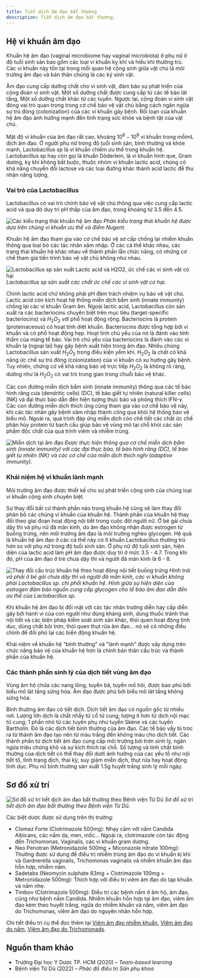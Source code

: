 ```yaml
---
title: Tiết dịch âm đạo bất thường
description: Tiết dịch âm đạo bất thường.
---
```


## Hệ vi khuẩn âm đạo

Khuẩn hệ âm đạo (vaginal microbiome hay vaginal microbiota) ở phụ nữ ở độ tuổi sinh sản bao gồm các loại vi khuẩn kỵ khí và hiếu khí thường trú. Các vi khuẩn này tồn tại trong mối quan hệ cộng sinh giữa vật chủ là môi trường âm đạo và bản thân chúng là các ký sinh vật.

Âm đạo cung cấp dưỡng chất cho vi sinh vật, đảm bảo sự phát triển của cộng đoàn vi sinh vật. Một số dưỡng chất được cung cấp từ các tế bào lát tầng, Một số dưỡng chất khác từ các tuyến. Ngược lại, cộng đoàn vi sinh vật đóng vai trò quan trọng trong cơ chế bảo vệ vật chủ bằng cách ngăn ngừa sự trú đóng (colonization) của các vi khuẩn gây bệnh. Rối loạn của khuẩn hệ âm đạo ảnh hưởng mạnh đến tình trạng sức khỏe và bệnh tật của vật chủ.

Mật độ vi khuẩn của âm đạo rất cao, khoảng $10^8 - 10^9$ vi khuẩn trong mỗimL dịch âm đạo. Ở người phụ nữ trong độ tuổi sinh sản, bình thường và khỏe mạnh, Lactobacillus sp là vi khuẩn chiếm ưu thế trong khuẩn hệ. Lactobacillus sp hay còn gọi là khuẩn Döderlein, là vi khuẩn hình que, Gram dương, kỵ khí không bắt buộc, thuộc nhóm vi khuẩn lactic acid, chúng có khả năng chuyển đổi lactose và các loại đường khác thành acid lactic để thu nhận năng lượng.

### Vai trò của Lactobacillus

Lactobacillus có vai trò chính bảo vệ vật chủ thông qua việc cung cấp lactic acid và qua đó duy trì pH thấp của âm đạo, trong khoảng từ 3.5 đến 4.5.

![Các kiểu trạng thái khuẩn hệ âm đạo](../../../../assets/phu-khoa/tiet-dich-am-dao-bat-thuong/cac-trang-thai-khuan-he-am-dao.png)
_Phân kiểu trạng thái khuẩn hệ được dựa trên chủng vi khuẩn ưu thế và điểm Nugent._

Khuẩn hệ âm đạo tham gia vào cơ chế bảo vệ sơ cấp chống lại nhiễm khuẩn thông qua loại bỏ các tác nhân xâm nhập. Ở các cá thể khác nhau, các trạng thái khuẩn hệ khác nhau về thành phần lẫn chức năng, có những cơ chế tham gia tiến trình bảo vệ vật chủ không như nhau.

![Lactobacillus sp sản xuất Lactic acid và H2O2, ức chế các vi sinh vật có hại](../../../../assets/phu-khoa/tiet-dich-am-dao-bat-thuong/lactobacillus-sp-san-xuat-acid-lactic-h2o2.png)
_Lactobacillus sp sản xuất các chất ức chế các vi sinh vật có hại._

Chính lactic acid chứ không phải pH đảm trách nhiệm vụ bảo vệ vật chủ. Lactic acid còn kích hoạt hệ thống miễn dịch bẩm sinh (innate immunity) chống lại các vi khuẩn Gram âm. Ngoài lactic acid, Lactobacillus còn sản xuất ra các bacteriocins chuyên biệt trên mục tiêu (target-specific bacteriocins) và $H_2O_2$ với phổ hoạt động rộng. Bacteriocins là protein (proteinaceous) có hoạt tính diệt khuẩn. Bacteriocins được tổng hợp bởi vi khuẩn và có phổ hoạt động hẹp. Hoạt tính chủ yếu của nó là đánh vào tính thấm của màng tế bào. Vai trò chủ yếu của bacteriocins là đánh vào các vi khuẩn lạ (ngoại lai) hay gây bệnh xuất hiện trong âm đạo. Nhiều chủng Lactobacillus sản xuất $H_2O_2$ trong điều kiện yếm khí. $H_2O_2$ là chất có khả năng ức chế sự trú đóng (colonization) của vi khuẩn có xu hướng gây bệnh. Tuy nhiên, chứng cứ về khả năng bảo vệ trực tiếp $H_2O_2$ là không rõ ràng, dường như là $H_2O_2$ có vai trò trung gian trong chuỗi bảo vệ khác.

Các con đường miễn dịch bẩm sinh (innate immunity) thông qua các tế bào hình răng cưa (dendritic cells) (DC), tế bào giết tự nhiên (natural killer cells) (NK) và đại thực bào dẫn đến hiện tượng thực bào và phóng thích IFN-γ. Các con đường miễn dịch thích ứng cũng tham gia vào cơ chế bảo vệ này, khi các tác nhân gây bệnh xâm nhập thành công qua khỏi hệ thống bảo vệ biểu mô. Ngoài ra, quá trình đáp ứng miễn dịch còn chế tiết các chất ức chế phân hủy protein từ bạch cầu giúp bảo vệ vùng mô tại chỗ khỏi các sản phẩm độc chất của quá trình viêm và nhiễm trùng.

![Miễn dịch tại âm đạo](../../../../assets/phu-khoa/tiet-dich-am-dao-bat-thuong/mien-dich-tai-am-dao.png)
_Được thực hiện thông qua cơ chế miễn dịch bẩm sinh (innate immunity) với các đại thực bào, tế bào hình răng (DC), tế bào giết tự nhiên (NK) và các cơ chế của miễn dịch thích nghi (adaptive immunity)._

### Khái niệm hệ vi khuẩn lành mạnh

Môi trường âm đạo được thiết kế cho sự phát triển cộng sinh của chủng loại vi khuẩn cộng sinh chuyên biệt.

Sự thay đổi bất cứ thành phần nào trong khuẩn hệ cũng sẽ làm thay đổi phân bố các chủng vi khuẩn của khuẩn hệ. Thành phần của khuẩn hệ thay đổi theo giai đoạn hoạt động nội tiết trong cuộc đời người nữ. Ở bé gái chưa dậy thì và phụ nữ đã mãn kinh, do âm đạo không nhận được estrogen từ buồng trứng, nên môi trường âm đạo là môi trường nghèo glycogen. Hệ quả là khuẩn hệ âm đạo ở các cá thể này có ít khuẩn Lactobacillus thường trú hơn so với phụ nữ trong độ tuổi sinh sản. Ở phụ nữ độ tuổi sinh sản, hiện diện của lactic acid làm pH âm đạo được duy trì ở mức 3.5 - 4.7. Trong khi đó, pH của âm đạo ở trẻ chưa dậy thì và người đã mãn kinh là 6 - 8.

![Thay đổi cấu trúc khuẩn hệ theo hoạt động nội tiết buồng trứng](../../../../assets/phu-khoa/tiet-dich-am-dao-bat-thuong/thay-doi-khuan-he-theo-noi-tiet-buong-trung.png)
_Hình trái và phải ở bé gái chưa dậy thì và người đã mãn kinh, các vi khuẩn không phải Lactobacillus sp. chi phối khuẩn hệ. Hình giữa sự hiện diện của estrogen đảm bảo nguồn cung cấp glycogen cho tế bào âm đạo dẫn đến ưu thế của Lactobacillus sp._

Khi khuẩn hệ âm đạo bị đối mặt với các tác nhân trường diễn hay cấp diễn gây bởi hành vi của con người như dùng kháng sinh, dùng thuốc tránh thai nội tiết và các biện pháp kiểm soát sinh sản khác, thói quen hoạt động tình dục, dùng chất bôi trơn, thói quen thụt rửa âm đạo… nó sẽ có những điều chỉnh để đối phó lại các biến động khuẩn hệ.

Khái niệm về khuẩn hệ "bình thường" và "lành mạnh" được xây dựng trên chức năng bảo vệ của khuẩn hệ hơn là chính bản thân cấu trúc và thành phần của khuẩn hệ.

### Các thành phần sinh lý của dịch tiết vùng âm đạo

Vùng âm hộ chứa các nang lông, tuyến bã, tuyến mồ hôi, được bao phủ bởi biểu mô lát tầng sừng hóa. Âm đạo được phủ bởi biểu mô lát tầng không sừng hóa.

Bình thường âm đạo có tiết dịch. Dịch tiết âm đạo có nguồn gốc từ nhiều nơi. Lượng lớn dịch là chất nhầy từ cổ tử cung; lượng ít hơn từ dịch nội mạc tử cung; 1 phần nhỏ từ các tuyến phụ như tuyến Skène và các tuyến Bartholin. Đó là các dịch tiết bình thường của âm đạo. Các tế bào vẩy bị tróc ra từ thành âm đạo tạo nên từ màu trắng đến không màu cho dịch tiết. Các thành phần từ dịch tiết âm đạo cung cấp môi trường bôi trơn sinh lý, ngăn ngừa triệu chứng khô và sự kích thích tại chỗ. Số lượng và tính chất bình thường của dịch tiết có thể thay đổi dưới ảnh hưởng của các yếu tố như nội tiết tố, tình trạng dịch, thai kỳ, suy giảm miễn dịch, thụt rửa hay hoạt động tình dục. Phụ nữ bình thường sản xuất 1.5g huyết trắng sinh lý mỗi ngày.

## Sơ đồ xử trí

![Sơ đồ xử trí tiết dịch âm đạo bất thường theo Bệnh viện Từ Dũ](../../../../assets/phu-khoa/tiet-dich-am-dao-bat-thuong/so-do-xu-tri-tiet-dich-am-dao-bat-thuong.jpg)
_Sơ đồ xử trí tiết dịch âm đạo bất thường theo Bệnh viện Từ Dũ._

Các biệt dược được sử dụng trên thị trường:

- Clomaz Forte (Clotrimazole 500mg): Nhạy cảm với nấm Candida Albicans, các nấm da, men, mốc… Ngoài ra, clotrimazole còn tác động đến Trichomonas, Vaginalis, các vi khuẩn gram dương.
- Neo Penotran (Metronidazole 500mg + Miconazole nitrate 100mg): Thường được sử dụng để điều trị nhiễm trùng âm đạo do vi khuẩn kị khí và Gardnerella vaginalis, Trichomonas vaginalis và nhiễm khuẩn âm đạo hỗn hợp, nhiễm nấm.
- Sadetabs (Neomycin sulphate 83mg + Clotrimazole 100mg + Metronidazole 500mg): Thích hợp với điều trị viêm âm đạo do tạp khuẩn và nấm nhẹ.
- Timbov (Clotrimazole 500mg): Điều trị các bệnh nấm ở âm hộ, âm đạo, cũng như bệnh nấm Candida. Nhiễm khuẩn hỗn hợp tại âm đạo, viêm âm đạo kèm theo huyết trắng, ngứa do nhiễm khuẩn và nấm, viêm âm đạo do Trichomonas, viêm âm đạo do nguyên nhân hỗn hợp.

Chi tiết điều trị cụ thể đọc thêm tại [Viêm âm đạo nhiễm khuẩn](/phu-khoa/tiet-dich-am-dao-bat-thuong/02_viem-am-dao-nhiem-khuan), [Viêm âm đạo do nấm](/phu-khoa/tiet-dich-am-dao-bat-thuong/03_viem-am-dao-do-nam), [Viêm âm đạo do Trichomonads](/phu-khoa/tiet-dich-am-dao-bat-thuong/04_viem-am-dao-do-trichomonas).

## Nguồn tham khảo

- Trường Đại học Y Dược TP. HCM (2020) – _Team-based learning_
- Bệnh viện Từ Dũ (2022) – _Phác đồ điều trị Sản phụ khoa_
